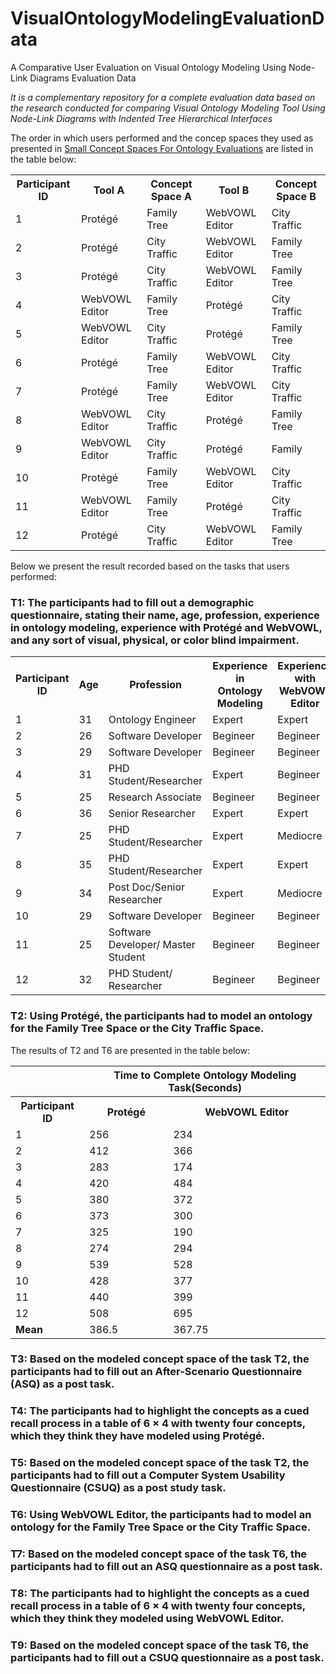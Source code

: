 # VisualOntologyModelingEvaluationData
A Comparative User Evaluation on Visual Ontology Modeling Using Node-Link Diagrams Evaluation Data

*It is a complementary repository for a complete evaluation data based on the research conducted for comparing Visual Ontology Modeling Tool Using Node-Link Diagrams with Indented Tree Hierarchical Interfaces* 

The order in which users performed and the concep spaces they used as presented in [Small Concept Spaces For Ontology Evaluations](https://github.com/RohanAsmat/SmallConceptSpacesForOntologyEvaluations/blob/master/README.md) are listed in the table below:

<table style="width:100%">
  <tr>
    <th><b>Participant ID</b></th>
    <th><b>Tool A</b></th>
    <th><b>Concept Space A</b></th>
    <th><b>Tool B</b></th>
    <th><b>Concept Space B</b></th>
  </tr>
  <tr>
    <td>1</td>
    <td>Protégé</td>
    <td>Family Tree</td>
    <td>WebVOWL Editor</td>
    <td>City Traffic </td>
  </tr>
  
  <tr>
    <td>2</td>
    <td>Protégé</td>
    <td>City Traffic</td>
    <td>WebVOWL Editor</td>
    <td>Family Tree</td>
  </tr>
  
  
  <tr>
    <td>3</td>
    <td>Protégé</td>
    <td>City Traffic</td>
    <td>WebVOWL Editor</td>
    <td>Family Tree</td>
  </tr>
  
  
  <tr>
    <td>4</td>
    <td>WebVOWL Editor</td>
    <td>Family Tree</td>
    <td>Protégé</td>
    <td>City Traffic</td>
  </tr>
  
  
  <tr>
    <td>5</td>
    <td>WebVOWL Editor</td>
    <td>City Traffic</td>
    <td>Protégé</td>
    <td>Family Tree</td>
  </tr>
  
  
  <tr>
    <td>6</td>
    <td>Protégé</td>
    <td>Family Tree</td>
    <td>WebVOWL Editor</td>
    <td>City Traffic</td>
  </tr>
  
  
  <tr>
    <td>7</td>
    <td>Protégé</td>
    <td>Family Tree</td>
    <td>WebVOWL Editor</td>
    <td>City Traffic</td>
  </tr>
  
  
  <tr>
    <td>8</td>
    <td>WebVOWL Editor</td>
    <td>City Traffic</td>
    <td>Protégé</td>
    <td>Family Tree</td>
  </tr>
  
  
  <tr>
    <td>9</td>
    <td>WebVOWL Editor</td>
    <td>City Traffic</td>
    <td>Protégé</td>
    <td>Family</td>
  </tr>
  
  
  <tr>
    <td>10</td>
    <td>Protégé</td>
    <td>Family Tree</td>
    <td>WebVOWL Editor</td>
    <td>City Traffic</td>
  </tr>
  
  
  <tr>
    <td>11</td>
    <td>WebVOWL Editor</td>
    <td>Family Tree</td>
    <td>Protégé</td>
    <td>City Traffic</td>
  </tr>
  
  
  <tr>
    <td>12</td>
    <td>Protégé</td>
    <td>City Traffic</td>
    <td>WebVOWL Editor</td>
    <td>Family Tree</td>
  </tr>
  
</table>

Below we present the result recorded based on the tasks that users performed:

### T1: The participants had to fill out a demographic questionnaire, stating their name, age, profession, experience in ontology modeling, experience with Protégé and WebVOWL, and any sort of visual, physical, or color blind impairment.

<table style="width:100%">
  <tr>
    <th><b>Participant ID</b></th>
    <th><b>Age</b></th>
    <th><b>Profession</b></th>
    <th><b>Experience in Ontology Modeling</b></th>
    <th><b>Experience with WebVOWL Editor</b></th>
    <th><b>Experience with Protégé</b></th>
    <th><b>Color Blindedness</b></th>
    <th><b>Visual or Physical Impairment</b></th>
  </tr>
  <tr>
    <td>1</td>
    <td>31</td>
    <td>Ontology Engineer</td>
    <td>Expert</td>
    <td>Expert</td>
    <td>Expert</td>
    <td>No</td>
    <td>No</td>
  </tr>

  <tr>
    <td>2</td>
    <td>26</td>
    <td>Software Developer</td>
    <td>Begineer</td>
    <td>Begineer</td>
    <td>Begineer</td>
    <td>No</td>
    <td>No</td>
  </tr>
  
  
  <tr>
    <td>3</td>
    <td>29</td>
    <td>Software Developer</td>
    <td>Begineer</td>
    <td>Begineer</td>
    <td>Begineer</td>
    <td>No</td>
    <td>No</td>
  </tr>
  
  
  <tr>
    <td>4</td>
    <td>31</td>
    <td>PHD Student/Researcher</td>
    <td>Expert</td>
    <td>Begineer</td>
    <td>Expert</td>
    <td>No</td>
    <td>No</td>
  </tr>
  
  
  <tr>
    <td>5</td>
    <td>25</td>
    <td>Research Associate</td>
    <td>Begineer</td>
    <td>Begineer</td>
    <td>Begineer</td>
    <td>No</td>
    <td>No</td>
  </tr>
  
  
  <tr>
    <td>6</td>
    <td>36</td>
    <td>Senior Researcher</td>
    <td>Expert</td>
    <td>Expert</td>
    <td>Mediocre</td>
    <td>No</td>
    <td>No</td>
  </tr>
  
  
  <tr>
    <td>7</td>
    <td>25</td>
    <td>PHD Student/Researcher</td>
    <td>Expert</td>
    <td>Mediocre</td>
    <td>Mediocre</td>
    <td>No</td>
    <td>No</td>
  </tr>
  
  
  <tr>
    <td>8</td>
    <td>35</td>
    <td>PHD Student/Researcher</td>
    <td>Expert</td>
    <td>Expert</td>
    <td>Expert</td>
    <td>No</td>
    <td>No</td>
  </tr>
  
  
  <tr>
    <td>9</td>
    <td>34</td>
    <td>Post Doc/Senior Researcher</td>
    <td>Expert</td>
    <td>Mediocre</td>
    <td>Mediocre</td>
    <td>No</td>
    <td>No</td>
  </tr>
  
  
  <tr>
    <td>10</td>
    <td>29</td>
    <td>Software Developer</td>
    <td>Begineer</td>
    <td>Begineer</td>
    <td>Begineer</td>
    <td>No</td>
    <td>No</td>
  </tr>
  
  
  <tr>
    <td>11</td>
    <td>25</td>
    <td>Software Developer/ Master Student</td>
    <td>Begineer</td>
    <td>Begineer</td>
    <td>Begineer</td>
    <td>No</td>
    <td>No</td>
  </tr>
  
  
  <tr>
    <td>12</td>
    <td>32</td>
    <td>PHD Student/ Researcher</td>
    <td>Begineer</td>
    <td>Begineer</td>
    <td>Begineer</td>
    <td>No</td>
    <td>No</td>
  </tr>
</table> 



### T2: Using Protégé, the participants had to model an ontology for the Family Tree Space or the City Traffic Space.

The results of T2 and T6 are presented in the table below:

<table style="width:100%">
  
  <tr>
    <th></th>
    <th colspan="2"><b>Time to Complete Ontology Modeling Task(Seconds)</b></th>
  </tr>
  <tr>
    <th><b>Participant ID</b></th>
    <th><b>Protégé</b></th>
    <th><b>WebVOWL Editor</b></th>
  </tr>
  <tr>
    <td>1</td>
    <td>256</td>
    <td>234</td>
  </tr>
  
  <tr>
    <td>2</td>
    <td>412</td>
    <td>366</td>
  </tr>
  
  
  <tr>
    <td>3</td>
    <td>283</td>
    <td>174</td>
  </tr>
  
  
  <tr>
    <td>4</td>
    <td>420</td>
    <td>484</td>
  </tr>
  
  
  <tr>
    <td>5</td>
    <td>380</td>
    <td>372</td>
  </tr>
  
  
  <tr>
    <td>6</td>
    <td>373</td>
    <td>300</td>
  </tr>
  
  
  <tr>
    <td>7</td>
    <td>325</td>
    <td>190</td>
  </tr>
  
  
  <tr>
    <td>8</td>
    <td>274</td>
    <td>294</td>
  </tr>
  
  
  <tr>
    <td>9</td>
    <td>539</td>
    <td>528</td>
  </tr>
  
  
  <tr>
    <td>10</td>
    <td>428</td>
    <td>377</td>
  </tr>
  
  
  <tr>
    <td>11</td>
    <td>440</td>
    <td>399</td>
  </tr>
  
  
  <tr>
    <td>12</td>
    <td>508</td>
    <td>695</td>
  </tr>
  
  
  <tr>
    <td><b>Mean</b></td>
    <td>386.5</td>
    <td>367.75</td>
  </tr>
 </table>


### T3: Based on the modeled concept space of the task T2, the participants had to fill out an After-Scenario Questionnaire (ASQ) as a post task.

### T4: The participants had to highlight the concepts as a cued recall process in a table of 6 × 4 with twenty four concepts, which they think they have modeled using Protégé.

### T5: Based on the modeled concept space of the task T2, the participants had to fill out a Computer System Usability Questionnaire (CSUQ) as a post study task. 

### T6: Using WebVOWL Editor, the participants had to model an ontology for the Family Tree Space or the City Traffic Space.

### T7: Based on the modeled concept space of the task T6, the participants had to fill out an ASQ questionnaire as a post task.

### T8: The participants had to highlight the concepts as a cued recall process in a table of 6 × 4 with twenty four concepts, which they think they modeled using WebVOWL Editor.

### T9: Based on the modeled concept space of the task T6, the participants had to fill out a CSUQ questionnaire as a post task.

